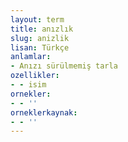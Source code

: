 ```yaml
---
layout: term
title: anızlık
slug: anizlik
lisan: Türkçe
anlamlar:
- Anızı sürülmemiş tarla
ozellikler:
- - isim
ornekler:
- - ''
orneklerkaynak:
- - ''
---
```

